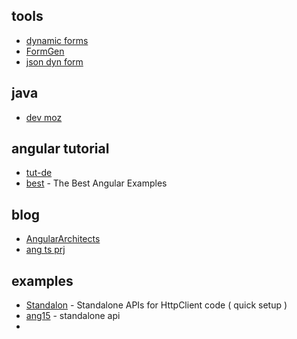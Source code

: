 ## tools
- [dynamic forms](https://colinrickels865.medium.com/angular-dynamic-form-generator-81f63c7fb47a)
- [FormGen](https://mackentoch.github.io/easyFormGenerator/)
- [json dyn form](https://eliteionic.com/tutorials/creating-dynamic-angular-forms-with-json/)

## java
- [dev moz](https://developer.mozilla.org/en-US/docs/Learn/JavaScript/Asynchronous)


## angular tutorial
- [tut-de](https://angular.de/artikel/angular-tutorial-deutsch/)
- [best](https://www.freecodecamp.org/news/the-best-angular-examples/) - The Best Angular Examples

## blog

- [AngularArchitects](https://www.angulararchitects.io/en/)
- [ang ts prj](https://blog.codewithdan.com/10-angular-and-typescript-projects-to-take-you-from-zero-to-hero/)

## examples

- [Standalon](https://github.com/manfredsteyer/standalone-example-cli) - Standalone APIs for HttpClient code ( quick setup )
- [ang15](https://www.angulararchitects.io/aktuelles/the-refurbished-httpclient-in-angular-15-standalone-apis-and-functional-interceptors) - standalone api
- 

